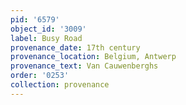```yaml
---
pid: '6579'
object_id: '3009'
label: Busy Road
provenance_date: 17th century
provenance_location: Belgium, Antwerp
provenance_text: Van Cauwenberghs
order: '0253'
collection: provenance
---
```

